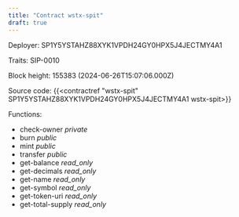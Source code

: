 ```yaml
---
title: "Contract wstx-spit"
draft: true
---
```

Deployer: SP1Y5YSTAHZ88XYK1VPDH24GY0HPX5J4JECTMY4A1

Traits:
 SIP-0010



Block height: 155383 (2024-06-26T15:07:06.000Z)

Source code: {{<contractref "wstx-spit" SP1Y5YSTAHZ88XYK1VPDH24GY0HPX5J4JECTMY4A1 wstx-spit>}}

Functions:

* check-owner _private_
* burn _public_
* mint _public_
* transfer _public_
* get-balance _read_only_
* get-decimals _read_only_
* get-name _read_only_
* get-symbol _read_only_
* get-token-uri _read_only_
* get-total-supply _read_only_
